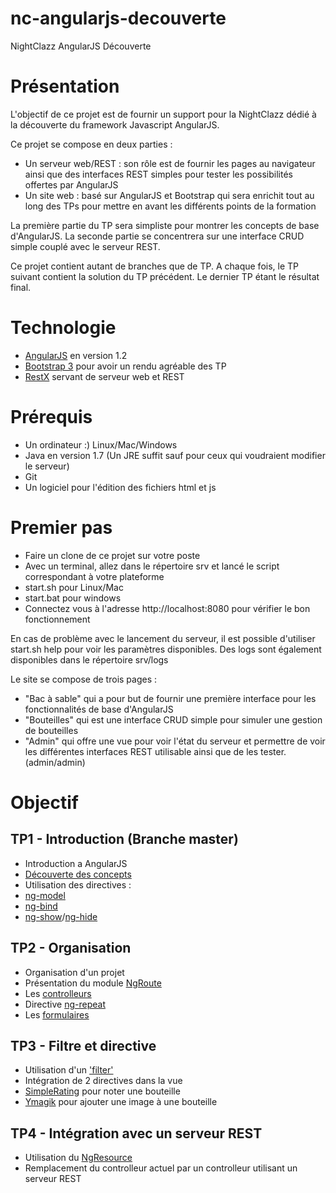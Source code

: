 nc-angularjs-decouverte
=======================

NightClazz AngularJS Découverte

Présentation
============

L'objectif de ce projet est de fournir un support pour la NightClazz dédié à la découverte du framework Javascript AngularJS.

Ce projet se compose en deux parties :
 * Un serveur web/REST : son rôle est de fournir les pages au navigateur ainsi que des interfaces REST simples pour tester les possibilités offertes par AngularJS
 * Un site web : basé sur AngularJS et Bootstrap qui sera enrichit tout au long des TPs pour mettre en avant les différents points de la formation

La première partie du TP sera simpliste pour montrer les concepts de base d'AngularJS.
La seconde partie se concentrera sur une interface CRUD simple couplé avec le serveur REST.

Ce projet contient autant de branches que de TP. A chaque fois, le TP suivant contient la solution du TP précédent. Le dernier TP étant le résultat final.

Technologie
===========

* [AngularJS](http://angularjs.org/) en version 1.2
* [Bootstrap 3](http://getbootstrap.com/) pour avoir un rendu agréable des TP
* [RestX](http://restx.io/) servant de serveur web et REST

Prérequis
=========

* Un ordinateur :) Linux/Mac/Windows
* Java en version 1.7 (Un JRE suffit sauf pour ceux qui voudraient modifier le serveur)
* Git
* Un logiciel pour l'édition des fichiers html et js

Premier pas
===========

* Faire un clone de ce projet sur votre poste
* Avec un terminal, allez dans le répertoire srv et lancé le script correspondant à votre plateforme
 * start.sh pour Linux/Mac
 * start.bat pour windows
* Connectez vous à l'adresse http://localhost:8080 pour vérifier le bon fonctionnement

En cas de problème avec le lancement du serveur, il est possible d'utiliser start.sh help pour voir les paramètres disponibles.
Des logs sont également disponibles dans le répertoire srv/logs

Le site se compose de trois pages :
* "Bac à sable" qui a pour but de fournir une première interface pour les fonctionnalités de base d'AngularJS
* "Bouteilles" qui est une interface CRUD simple pour simuler une gestion de bouteilles
* "Admin" qui offre une vue pour voir l'état du serveur et permettre de voir les différentes interfaces REST utilisable ainsi que de les tester. (admin/admin)

Objectif
========

TP1 - Introduction (Branche master)
-----------------------------------

* Introduction a AngularJS
* [Découverte des concepts](http://www.sitepoint.com/10-reasons-use-angularjs/)
* Utilisation des directives :
 * [ng-model](http://docs.angularjs.org/api/ng.directive:ngModel)
 * [ng-bind](http://docs.angularjs.org/api/ng.directive:ngBind)
 * [ng-show](http://docs.angularjs.org/api/ng.directive:ngShow)/[ng-hide](http://docs.angularjs.org/api/ng.directive:ngHide)

TP2 - Organisation
------------------

* Organisation d'un projet
* Présentation du module [NgRoute](http://docs.angularjs.org/api/ngRoute)
* Les [controlleurs](http://docs.angularjs.org/guide/concepts)
* Directive [ng-repeat](http://docs.angularjs.org/api/ng.directive:ngRepeat)
* Les [formulaires](http://docs.angularjs.org/guide/forms)

TP3 - Filtre et directive
-------------------------

* Utilisation d'un ['filter'](http://docs.angularjs.org/api/ng.filter:filter)
* Intégration de 2 directives dans la vue
 * [SimpleRating](https://github.com/Taranys/simplerating) pour noter une bouteille
 * [Ymagik](https://github.com/Taranys/ymagik) pour ajouter une image à une bouteille

TP4 - Intégration avec un serveur REST
--------------------------------------

* Utilisation du [NgResource](http://docs.angularjs.org/api/ngResource.$resource)
* Remplacement du controlleur actuel par un controlleur utilisant un serveur REST
